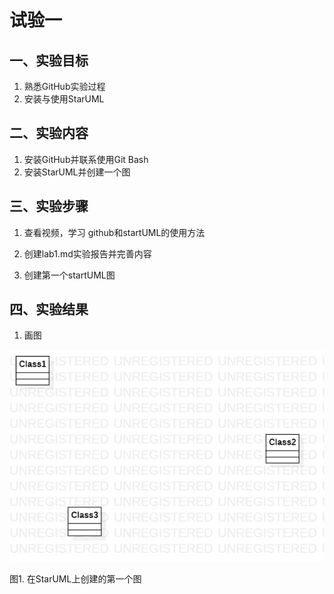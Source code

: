 # 试验一

## 一、实验目标

1. 熟悉GitHub实验过程
2. 安装与使用StarUML

## 二、实验内容

1. 安装GitHub并联系使用Git Bash
2. 安装StarUML并创建一个图

## 三、实验步骤

1. 查看视频，学习 github和startUML的使用方法

2. 创建lab1.md实验报告并完善内容
3. 创建第一个startUML图 

## 四、实验结果

1. 画图

![第一个UML图](./model1.jpg)

图1. 在StarUML上创建的第一个图
